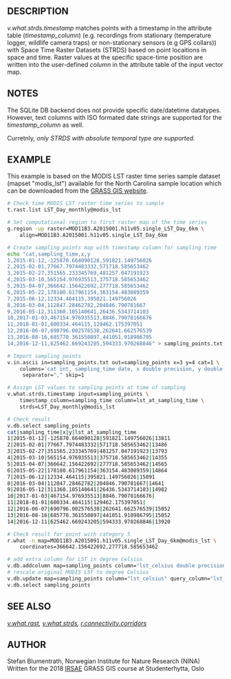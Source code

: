 ## DESCRIPTION

*v.what.strds.timestamp* matches points with a timestamp in the
attribute table (*timestamp\_column*) (e.g. recordings from stationary
(temperature logger, wildlife camera traps) or non-stationary sensors
(e.g GPS collars)) with Space Time Raster Datasets (STRDS) based on
point locaitions in space and time. Raster values at the specific
space-time position are written into the user-defined *column* in the
attribute table of the input vector map.

## NOTES

The SQLite DB backend does not provide specific date/datetime datatypes.
However, text columns with ISO formated date strings are supported for
the *timestamp\_column* as well.

Curretnly, *only STRDS with absolute temporal type are supported.*

## EXAMPLE

This example is based on the MODIS LST raster time series sample dataset
(mapset "modis\_lst") available for the North Carolina sample location
which can be downloaded from the [GRASS GIS
website](https://grass.osgeo.org/download/data/).

```sh
# Check time MODIS LST raster time series to sample
t.rast.list LST_Day_monthly@modis_lst

# Set computational region to first raster map of the time series
g.region -up raster=MOD11B3.A2015001.h11v05.single_LST_Day_6km \
    align=MOD11B3.A2015001.h11v05.single_LST_Day_6km

# Create sampling points map with timestamp column for sampling time
echo "cat,sampling_time,x,y
1,2015-01-12,-125870.664090128,591821.149756026
2,2015-02-01,77667.7974483332,571718.585653462
3,2015-02-27,351565.233345769,481257.047191923
4,2015-03-10,565154.976935513,375718.585653462
5,2015-04-07,366642.156422692,277718.585653462
6,2015-05-22,178180.617961154,363154.483089359
7,2015-06-12,12334.464115,395821.149756026
8,2016-03-04,112847.28462782,204846.790781667
9,2016-05-12,311360.105140641,26436.5343714103
10,2017-01-03,467154.976935513,8846.79078166676
11,2018-01-01,600334.464115,129462.175397051
12,2016-06-07,690796.002576538,262641.662576539
13,2016-08-16,685770.361550897,441051.918986795
14,2016-12-11,625462.669243205,594333.970268846" > sampling_points.txt

# Import sampling points
v.in.ascii in=sampling_points.txt out=sampling_points x=3 y=4 cat=1 \
    columns='cat int, sampling_time date, x double precision, y double precision' \
     separator="," skip=1

# Assign LST values to sampling points at time of sampling
v.what.strds.timestamp input=sampling_points \
    timestamp_column=sampling_time column=lst_at_sampling_time \
    strds=LST_Day_monthly@modis_lst

# Check result
v.db.select sampling_points
cat|sampling_time|x|y|lst_at_sampling_time
1|2015-01-12|-125870.664090128|591821.149756026|13811
2|2015-02-01|77667.7974483332|571718.585653462|13486
3|2015-02-27|351565.233345769|481257.047191923|13793
4|2015-03-10|565154.976935513|375718.585653462|14355
5|2015-04-07|366642.156422692|277718.585653462|14565
6|2015-05-22|178180.617961154|363154.483089359|14864
7|2015-06-12|12334.464115|395821.149756026|15091
8|2016-03-04|112847.28462782|204846.790781667|14641
9|2016-05-12|311360.105140641|26436.5343714103|14982
10|2017-01-03|467154.976935513|8846.79078166676|
11|2018-01-01|600334.464115|129462.175397051|
12|2016-06-07|690796.002576538|262641.662576539|15052
13|2016-08-16|685770.361550897|441051.918986795|15052
14|2016-12-11|625462.669243205|594333.970268846|13920

# Check result for point with category 5
r.what -n map=MOD11B3.A2015091.h11v05.single_LST_Day_6km@modis_lst \
    coordinates=366642.156422692,277718.585653462

# add extra column for LST in degree Celsius
v.db.addcolumn map=sampling_points column="lst_celsius double precision"
# rescale original MODIS LST to degree Celsius
v.db.update map=sampling_points column="lst_celsius" query_column="lst_at_sampling_time * 0.02 - 273.15"
v.db.select sampling_points
```

## SEE ALSO

*[v.what.rast](https://grass.osgeo.org/grass-stable/manuals/v.what.rast.html),
[v.what.strds](https://grass.osgeo.org/grass-stable/manuals/v.what.strds.html),
[r.connectivity.corridors](https://grass.osgeo.org/grass-stable/manuals/t.rast.what.html)*

## AUTHOR

Stefan Blumentrath, Norwegian Institute for Nature Research (NINA)  
Written for the 2018 [IRSAE](https://irsae.no) GRASS GIS course at
Studenterhytta, Oslo
